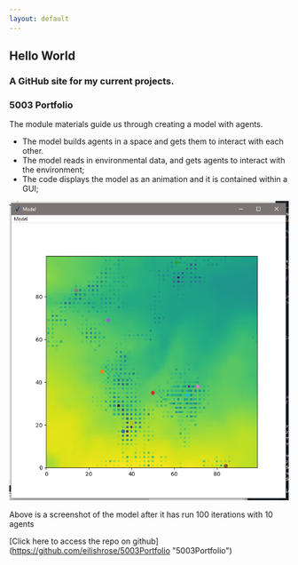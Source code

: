 ```yaml
---
layout: default
---
```


## Hello World
### A GitHub site for my current projects.

### 5003 Portfolio

The module materials guide us through creating a model with agents.

* The model builds agents in a space and gets them to interact with each other.
* The model reads in environmental data, and gets agents to interact with the environment;
* The code displays the model as an animation and it is contained within a GUI;

![Model](https://github.com/eilishrose/eilishrose.github.io/blob/main/assets/img/Model.PNG "Model")

Above is a screenshot of the model after it has run 100 iterations with 10 agents

[Click here to access the repo on github] (https://github.com/eilishrose/5003Portfolio "5003Portfolio")  